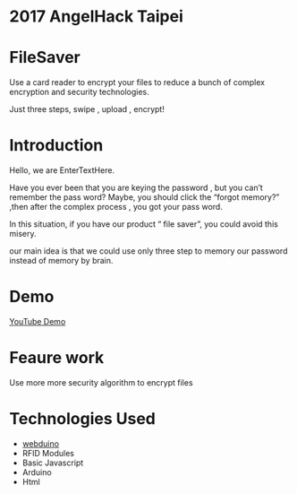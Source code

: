 # 2017 AngelHack Taipei

# FileSaver
Use a card reader to encrypt your files to reduce a bunch of complex encryption and security technologies.

Just three steps, swipe , upload , encrypt!

# Introduction
Hello, we are EnterTextHere. 

Have you ever been that you are keying the password ,
but you can’t remember the pass word?
Maybe, you should click the “forgot memory?” 
,then after the complex process , you got your pass word.  

In this situation, if you have our product “ file saver”,
you could avoid this misery.

our main idea is that we could use only three step to memory our password 
instead of memory by brain.

# Demo

[YouTube Demo](https://www.youtube.com/watch?v=Yxo3898we7Q&feature=youtu.be)

# Feaure work
Use more more security algorithm to encrypt files

# Technologies Used
- [webduino](https://webduino.io/)
- RFID Modules 
- Basic Javascript 
- Arduino 
- Html 


